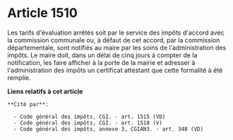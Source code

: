 # Article 1510

Les tarifs d'évaluation arrêtés soit par le service des impôts d'accord avec la commission communale ou, à défaut de cet
accord, par la commission départementale, sont notifiés au maire par les soins de l'administration des impôts. Le maire doit,
dans un délai de cinq jours à compter de la notification, les faire afficher à la porte de la mairie et adresser à
l'administration des impôts un certificat attestant que cette formalité à été remplie.

**Liens relatifs à cet article**

	**Cité par**:

	  - Code général des impôts, CGI. - art. 1515 (VD)
	  - Code général des impôts, CGI. - art. 1518 (V)
	  - Code général des impôts, annexe 3, CGIAN3. - art. 348 (VD)
